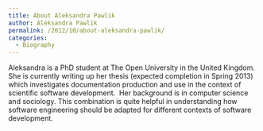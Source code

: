 ```yaml
---
title: About Aleksandra Pawlik
author: Aleksandra Pawlik
permalink: /2012/10/about-aleksandra-pawlik/
categories:
  - Biography
---
```

Aleksandra is a PhD student at The Open University in the United Kingdom. She is currently writing up her thesis (expected completion in Spring 2013) which investigates documentation production and use in the context of scientific software development.  Her background is in computer science and sociology. This combination is quite helpful in understanding how software engineering should be adapted for different contexts of software development.
